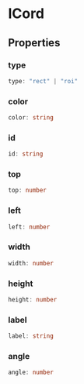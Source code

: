 # ICord

## Properties

### type

```ts
type: "rect" | "roi"
```

### color

```ts
color: string
```

### id

```ts
id: string
```

### top

```ts
top: number
```

### left

```ts
left: number
```

### width

```ts
width: number
```

### height

```ts
height: number
```

### label

```ts
label: string
```

### angle

```ts
angle: number
```
